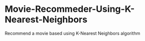 # Movie-Recommeder-Using-K-Nearest-Neighbors
Recommend a movie based using K-Nearest Neighbors algorithm

